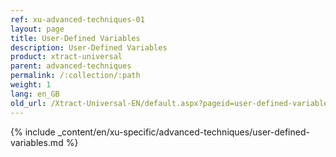 ```yaml
---
ref: xu-advanced-techniques-01
layout: page
title: User-Defined Variables
description: User-Defined Variables
product: xtract-universal
parent: advanced-techniques
permalink: /:collection/:path
weight: 1
lang: en_GB
old_url: /Xtract-Universal-EN/default.aspx?pageid=user-defined-variables
---
```

{% include _content/en/xu-specific/advanced-techniques/user-defined-variables.md %}
